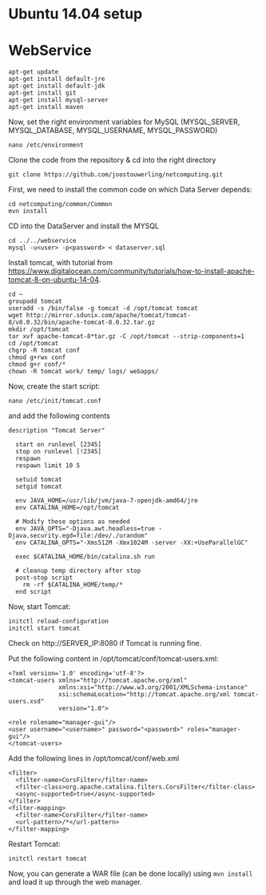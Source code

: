 # Ubuntu 14.04 setup

# WebService
```
apt-get update
apt-get install default-jre
apt-get install default-jdk
apt-get install git
apt-get install mysql-server
apt-get install maven
```

Now, set the right environment variables for MySQL (MYSQL_SERVER, MYSQL_DATABASE, MYSQL_USERNAME, MYSQL_PASSWORD)
```
nano /etc/environment
```

Clone the code from the repository & cd into the right directory
```
git clone https://github.com/joostouwerling/netcomputing.git
```

First, we need to install the common code on which Data Server depends:
```
cd netcomputing/common/Common
mvn install
```

CD into the DataServer and install the MYSQL
```
cd ../../webservice
mysql -u<user> -p<password> < dataserver.sql
```

Install tomcat, with tutorial from https://www.digitalocean.com/community/tutorials/how-to-install-apache-tomcat-8-on-ubuntu-14-04.

```
cd ~
groupadd tomcat
useradd -s /bin/false -g tomcat -d /opt/tomcat tomcat
wget http://mirror.sdunix.com/apache/tomcat/tomcat-8/v8.0.32/bin/apache-tomcat-8.0.32.tar.gz
mkdir /opt/tomcat
tar xvf apache-tomcat-8*tar.gz -C /opt/tomcat --strip-components=1
cd /opt/tomcat
chgrp -R tomcat conf
chmod g+rwx conf
chmod g+r conf/*
chown -R tomcat work/ temp/ logs/ webapps/
```

Now, create the start script:
```
nano /etc/init/tomcat.conf
```

and add the following contents

```
description "Tomcat Server"

  start on runlevel [2345]
  stop on runlevel [!2345]
  respawn
  respawn limit 10 5

  setuid tomcat
  setgid tomcat

  env JAVA_HOME=/usr/lib/jvm/java-7-openjdk-amd64/jre
  env CATALINA_HOME=/opt/tomcat

  # Modify these options as needed
  env JAVA_OPTS="-Djava.awt.headless=true -Djava.security.egd=file:/dev/./urandom"
  env CATALINA_OPTS="-Xms512M -Xmx1024M -server -XX:+UseParallelGC"

  exec $CATALINA_HOME/bin/catalina.sh run

  # cleanup temp directory after stop
  post-stop script
    rm -rf $CATALINA_HOME/temp/*
  end script
```

Now, start Tomcat:
```
initctl reload-configuration
initctl start tomcat
```
Check on http://SERVER_IP:8080 if Tomcat is running fine.

Put the following content in /opt/tomcat/conf/tomcat-users.xml:
```
<?xml version='1.0' encoding='utf-8'?>
<tomcat-users xmlns="http://tomcat.apache.org/xml"
              xmlns:xsi="http://www.w3.org/2001/XMLSchema-instance"
              xsi:schemaLocation="http://tomcat.apache.org/xml tomcat-users.xsd"
              version="1.0">

<role rolename="manager-gui"/>
<user username="<username>" password="<password>" roles="manager-gui"/>
</tomcat-users>
```

Add the following lines in /opt/tomcat/conf/web.xml
```
<filter>
  <filter-name>CorsFilter</filter-name>
  <filter-class>org.apache.catalina.filters.CorsFilter</filter-class>
  <async-supported>true</async-supported>
</filter>
<filter-mapping>
  <filter-name>CorsFilter</filter-name>
  <url-pattern>/*</url-pattern>
</filter-mapping>
```

Restart Tomcat:
```
initctl restart tomcat
```

Now, you can generate a WAR file (can be done locally) using `mvn install` and load it up through the web manager.